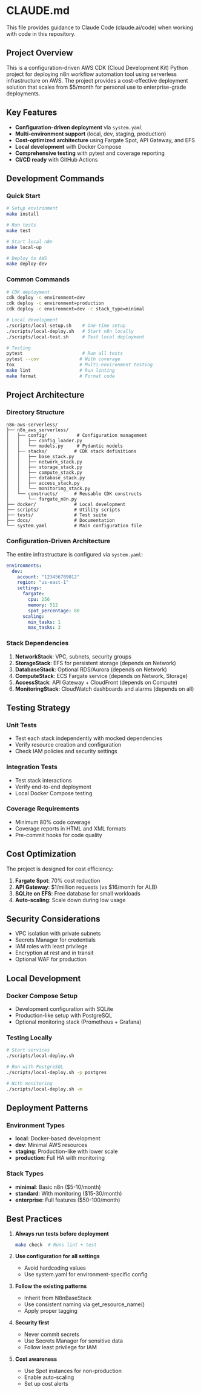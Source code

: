 # CLAUDE.md

This file provides guidance to Claude Code (claude.ai/code) when working with code in this repository.

## Project Overview

This is a configuration-driven AWS CDK (Cloud Development Kit) Python project for deploying n8n workflow automation tool using serverless infrastructure on AWS. The project provides a cost-effective deployment solution that scales from $5/month for personal use to enterprise-grade deployments.

## Key Features

- **Configuration-driven deployment** via `system.yaml`
- **Multi-environment support** (local, dev, staging, production)
- **Cost-optimized architecture** using Fargate Spot, API Gateway, and EFS
- **Local development** with Docker Compose
- **Comprehensive testing** with pytest and coverage reporting
- **CI/CD ready** with GitHub Actions

## Development Commands

### Quick Start
```bash
# Setup environment
make install

# Run tests
make test

# Start local n8n
make local-up

# Deploy to AWS
make deploy-dev
```

### Common Commands
```bash
# CDK deployment
cdk deploy -c environment=dev
cdk deploy -c environment=production
cdk deploy -c environment=dev -c stack_type=minimal

# Local development
./scripts/local-setup.sh    # One-time setup
./scripts/local-deploy.sh   # Start n8n locally
./scripts/local-test.sh     # Test local deployment

# Testing
pytest                      # Run all tests
pytest --cov               # With coverage
tox                        # Multi-environment testing
make lint                  # Run linting
make format                # Format code
```

## Project Architecture

### Directory Structure
```
n8n-aws-serverless/
├── n8n_aws_serverless/
│   ├── config/           # Configuration management
│   │   ├── config_loader.py
│   │   └── models.py     # Pydantic models
│   ├── stacks/          # CDK stack definitions
│   │   ├── base_stack.py
│   │   ├── network_stack.py
│   │   ├── storage_stack.py
│   │   ├── compute_stack.py
│   │   ├── database_stack.py
│   │   ├── access_stack.py
│   │   └── monitoring_stack.py
│   └── constructs/      # Reusable CDK constructs
│       └── fargate_n8n.py
├── docker/              # Local development
├── scripts/             # Utility scripts
├── tests/               # Test suite
├── docs/                # Documentation
└── system.yaml          # Main configuration file
```

### Configuration-Driven Architecture

The entire infrastructure is configured via `system.yaml`:

```yaml
environments:
  dev:
    account: "123456789012"
    region: "us-east-1"
    settings:
      fargate:
        cpu: 256
        memory: 512
        spot_percentage: 80
      scaling:
        min_tasks: 1
        max_tasks: 3
```

### Stack Dependencies

1. **NetworkStack**: VPC, subnets, security groups
2. **StorageStack**: EFS for persistent storage (depends on Network)
3. **DatabaseStack**: Optional RDS/Aurora (depends on Network)
4. **ComputeStack**: ECS Fargate service (depends on Network, Storage)
5. **AccessStack**: API Gateway + CloudFront (depends on Compute)
6. **MonitoringStack**: CloudWatch dashboards and alarms (depends on all)

## Testing Strategy

### Unit Tests
- Test each stack independently with mocked dependencies
- Verify resource creation and configuration
- Check IAM policies and security settings

### Integration Tests
- Test stack interactions
- Verify end-to-end deployment
- Local Docker Compose testing

### Coverage Requirements
- Minimum 80% code coverage
- Coverage reports in HTML and XML formats
- Pre-commit hooks for code quality

## Cost Optimization

The project is designed for cost efficiency:

1. **Fargate Spot**: 70% cost reduction
2. **API Gateway**: $1/million requests (vs $16/month for ALB)
3. **SQLite on EFS**: Free database for small workloads
4. **Auto-scaling**: Scale down during low usage

## Security Considerations

- VPC isolation with private subnets
- Secrets Manager for credentials
- IAM roles with least privilege
- Encryption at rest and in transit
- Optional WAF for production

## Local Development

### Docker Compose Setup
- Development configuration with SQLite
- Production-like setup with PostgreSQL
- Optional monitoring stack (Prometheus + Grafana)

### Testing Locally
```bash
# Start services
./scripts/local-deploy.sh

# Run with PostgreSQL
./scripts/local-deploy.sh -p postgres

# With monitoring
./scripts/local-deploy.sh -m
```

## Deployment Patterns

### Environment Types
- **local**: Docker-based development
- **dev**: Minimal AWS resources
- **staging**: Production-like with lower scale
- **production**: Full HA with monitoring

### Stack Types
- **minimal**: Basic n8n ($5-10/month)
- **standard**: With monitoring ($15-30/month)
- **enterprise**: Full features ($50-100/month)

## Best Practices

1. **Always run tests before deployment**
   ```bash
   make check  # Runs lint + test
   ```

2. **Use configuration for all settings**
   - Avoid hardcoding values
   - Use system.yaml for environment-specific config

3. **Follow the existing patterns**
   - Inherit from N8nBaseStack
   - Use consistent naming via get_resource_name()
   - Apply proper tagging

4. **Security first**
   - Never commit secrets
   - Use Secrets Manager for sensitive data
   - Follow least privilege for IAM

5. **Cost awareness**
   - Use Spot instances for non-production
   - Enable auto-scaling
   - Set up cost alerts
